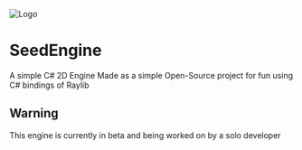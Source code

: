![Logo](https://runawayreptile.github.io/SeedEngineLowRes.png)  
# SeedEngine
A simple C# 2D Engine Made as a simple Open-Source project
for fun using C# bindings of Raylib
## Warning
This engine is currently in beta and being worked on by a solo developer

